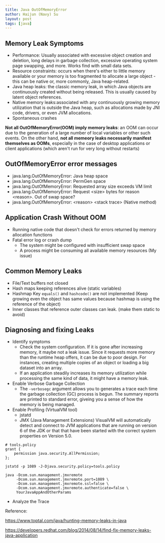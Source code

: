 ```yaml
---
title: Java OutOfMemoryError
author: Haijun (Navy) Su
layout: post
tags: [java]
---
```


## Memory Leak Symptoms

* Performance: Usually associated with excessive object creation and deletion, long delays in garbage collection, excessive operating system page swapping, and more. Works find with small data sets.
* Resource constraints: occurs when there's either to little memory available or your memory is too fragmented to allocate a large object - this can be native or, more commonly, Java heap-related.
* Java heap leaks: the classic memory leak, in which Java objects are continuously created without being released. This is usually caused by latent object references.
* Native memory leaks:associated with any continuously growing memory utilization that is outside the Java heap, such as allocations made by JNI code, drivers, or even JVM allocations.
* Spontaneous crashes


**Not all OutOfMemoryError(OOM) imply memory leaks**: an OOM can occur due to the generation of a large number of local variables or other such events. On the other hand, **not all memeory leaks necessarily manifest themselves as OOMs**, especially in the case of desktop applications or client applications (which aren't run for very long without restarts) 

## OutOfMemoryError error messages

* java.lang.OutOfMemoryError: Java heap space
* java.lang.OutOfMemoryError: PermGen space
* java.lang.OutOfMemoryError: Requested array size exceeds VM limit
* java.lang.OutOfMemoryError: Request &lt;size&gt; bytes for reason &lt;reason&gt;. Out of swap space?
* java.lang.OutOfMemoryError: &lt;reason&gt; &lt;stack trace&gt; (Native method)

## Application Crash Without OOM

* Running native code that doesn't check for errors returned by memory allocation functions
* Fatal error log or crash dump
	* The system might be configured with insufficient swap space
	* A process might be consuming all available memory resources (My issue)
	
## Common Memory Leaks

* File/Text buffers not closed
* Hash maps keeping references alive (static variables)
* Hashmap Key `equals()` and `hashcode()` are not implemented (Keep growing even the object has same values because hashmap is using the reference of the object)
* Inner classes that reference outer classes can leak. (make them static to avoid)

## Diagnosing and fixing Leaks

* Identify symptoms
	* Check the system configuration. If it is gone after increasing memory, it maybe not a leak issue. Since it requests more memory than the runtime heap offers, it can be due to poor design. For instances, creating multiple copies of an object or loading a big dataset into an array.
	* If an application steadily increases its memory utilization while processing the same kind of data, it might have a memory leak.
* Enable Verbose Garbage Collection
	* The `-verbosegc` argument allows you to generates a trace each time the garbage collection (GC) process is begun. The summary reports are printed to standard error, giveing you a sense of how the memory is being managed.
* Enable Profiling (VirtualVM tool)
	- jstatd
	- JMX (Java Management Extensions)
	VisualVM will automatically detect and connect to JVM applications that are running on version 6 of the JDK or that that have been started with the correct system properties on Version 5.0.

```shell
# tools.policy
grant {
	permission java.security.AllPermission;
};

jstatd -p 1089 -J-Djava.security.policy=tools.policy
```


```shell
java -Dcom.sun.management.jmxremote
     -Dcom.sun.management.jmxremote.port=1089 \
     -Dcom.sun.management.jmxremote.ssl=false \
     -Dcom.sun.management.jmxremote.authenticate=false \
     YourJavaAppAndOtherParams
```


* Analyze the Trace


Reference:

<https://www.toptal.com/java/hunting-memory-leaks-in-java>

<https://developers.redhat.com/blog/2014/08/14/find-fix-memory-leaks-java-application>

